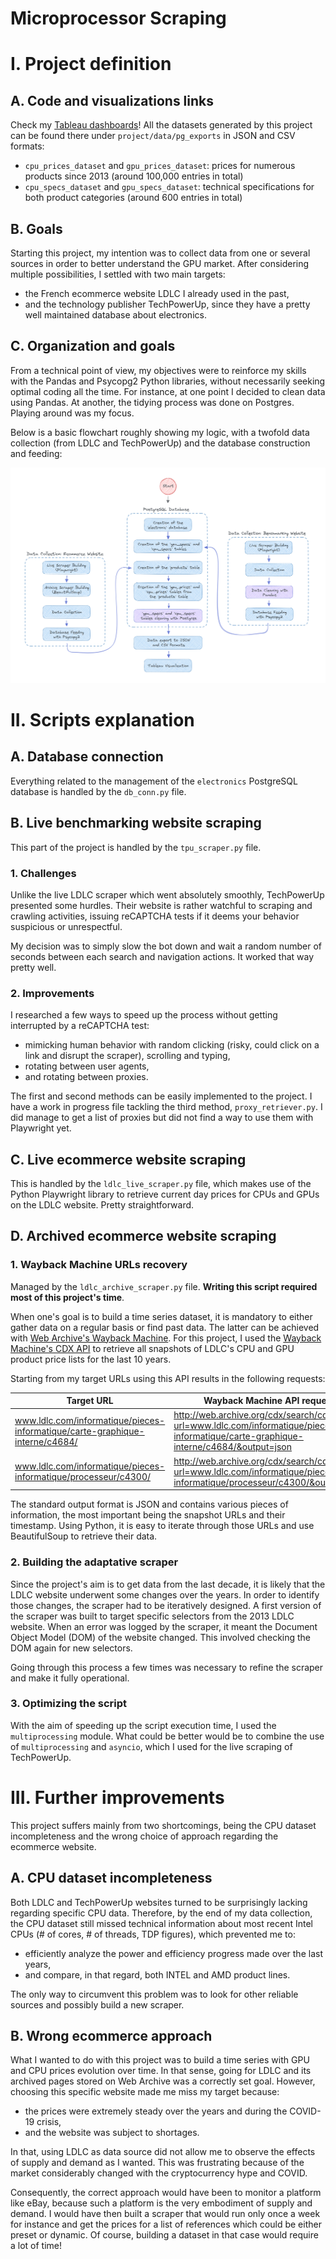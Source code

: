 # Microprocessor Scraping

# I. Project definition
## A. Code and visualizations links

Check my [Tableau dashboards](https://public.tableau.com/views/DesktopGPUEvolution2011-2023/RawPerformanceandEfficiencyperManufacturer?:language=en-US&:display_count=n&:origin=viz_share_link)!
All the datasets generated by this project can be found there under `project/data/pg_exports` in JSON and CSV formats:

* `cpu_prices_dataset` and `gpu_prices_dataset`: prices for numerous products since 2013 (around 100,000 entries in total)
* `cpu_specs_dataset` and `gpu_specs_dataset`: technical specifications for both product categories (around 600 entries in total)

## B. Goals

Starting this project, my intention was to collect data from one or several sources in order to better understand the GPU market.
After considering multiple possibilities, I settled with two main targets:

* the French ecommerce website LDLC I already used in the past,
* and the technology publisher TechPowerUp, since they have a pretty well maintained database about electronics.

## C. Organization and goals

From a technical point of view, my objectives were to reinforce my skills with the Pandas and Psycopg2 Python libraries, without necessarily seeking optimal coding all the time.
For instance, at one point I decided to clean data using Pandas. At another, the tidying process was done on Postgres. Playing around was my focus.

Below is a basic flowchart roughly showing my logic, with a twofold data collection (from LDLC and TechPowerUp) and the database construction and feeding:

![chart](project/assets/flowchart_a.png)

# II. Scripts explanation

## A. Database connection

Everything related to the management of the `electronics` PostgreSQL database is handled by the `db_conn.py` file.

## B. Live benchmarking website scraping

This part of the project is handled by the `tpu_scraper.py` file. 

### 1. Challenges

Unlike the live LDLC scraper which went absolutely smoothly, TechPowerUp presented some hurdles.
Their website is rather watchful to scraping and crawling activities, issuing reCAPTCHA tests if it deems your behavior suspicious or unrespectful.

My decision was to simply slow the bot down and wait a random number of seconds between each search and navigation actions. It worked that way pretty well.

### 2. Improvements

I researched a few ways to speed up the process without getting interrupted by a reCAPTCHA test:

* mimicking human behavior with random clicking (risky, could click on a link and disrupt the scraper), scrolling and typing,
* rotating between user agents,
* and rotating between proxies.

The first and second methods can be easily implemented to the project. I have a work in progress file tackling the third method, `proxy_retriever.py`.
I did manage to get a list of proxies but did not find a way to use them with Playwright yet.

## C. Live ecommerce website scraping

This is handled by the `ldlc_live_scraper.py` file, which makes use of the Python Playwright library to retrieve current day prices for CPUs and GPUs on the LDLC website.
Pretty straightforward.

## D. Archived ecommerce website scraping

### 1. Wayback Machine URLs recovery

Managed by the `ldlc_archive_scraper.py` file. **Writing this script required most of this project's time**.

When one's goal is to build a time series dataset, it is mandatory to either gather data on a regular basis or find past data. The latter can be achieved with [Web Archive's Wayback Machine](http://web.archive.org/).
For this project, I used the [Wayback Machine's CDX API](https://github.com/internetarchive/wayback/tree/master/wayback-cdx-server) to retrieve all snapshots of LDLC's CPU and GPU product price lists for the last 10 years.

Starting from my target URLs using this API results in the following requests:

| Target URL                                                                     | Wayback Machine API request                                                                                                          |
| ------------------------------------------------------------------------------ | ------------------------------------------------------------------------------------------------------------------------------------ |
| www.ldlc.com/informatique/pieces-informatique/carte-graphique-interne/c4684/   | http://web.archive.org/cdx/search/cdx?url=www.ldlc.com/informatique/pieces-informatique/carte-graphique-interne/c4684/&output=json   |
| www.ldlc.com/informatique/pieces-informatique/processeur/c4300/                | http://web.archive.org/cdx/search/cdx?url=www.ldlc.com/informatique/pieces-informatique/processeur/c4300/&output=json                |

The standard output format is JSON and contains various pieces of information, the most important being the snapshot URLs and their timestamp.
Using Python, it is easy to iterate through those URLs and use BeautifulSoup to retrieve their data.

### 2. Building the adaptative scraper

Since the project's aim is to get data from the last decade, it is likely that the LDLC website underwent some changes over the years. In order to identify those changes, the scraper had to be iteratively designed.
A first version of the scraper was built to target specific selectors from the 2013 LDLC website. When an error was logged by the scraper, it meant the Document Object Model (DOM) of the website changed. This involved checking the DOM again for new selectors.

Going through this process a few times was necessary to refine the scraper and make it fully operational.

### 3. Optimizing the script

With the aim of speeding up the script execution time, I used the `multiprocessing` module. What could be better would be to combine the use of `multiprocessing` and `asyncio`, which I used for the live scraping of TechPowerUp.

# III. Further improvements

This project suffers mainly from two shortcomings, being the CPU dataset incompleteness and the wrong choice of approach regarding the ecommerce website.

## A. CPU dataset incompleteness

Both LDLC and TechPowerUp websites turned to be surprisingly lacking regarding specific CPU data. 
Therefore, by the end of my data collection, the CPU dataset still missed technical information about most recent Intel CPUs (# of cores, # of threads, TDP figures), which prevented me to:

* efficiently analyze the power and efficiency progress made over the last years,
* and compare, in that regard, both INTEL and AMD product lines.

The only way to circumvent this problem was to look for other reliable sources and possibly build a new scraper.

## B. Wrong ecommerce approach

What I wanted to do with this project was to build a time series with GPU and CPU prices evolution over time. In that sense, going for LDLC and its archived pages stored on Web Archive was a correctly set goal.
However, choosing this specific website made me miss my target because:

* the prices were extremely steady over the years and during the COVID-19 crisis,
* and the website was subject to shortages.

In that, using LDLC as data source did not allow me to observe the effects of supply and demand as I wanted. This was frustrating because of the market considerably changed with the cryptocurrency hype and COVID.

Consequently, the correct approach would have been to monitor a platform like eBay, because such a platform is the very embodiment of supply and demand.
I would have then built a scraper that would run only once a week for instance and get the prices for a list of references which could be either preset or dynamic. Of course, building a dataset in that case would require a lot of time!


